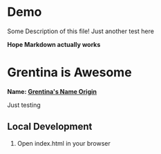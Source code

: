 # Demo 

Some Description of this file!
Just another test here

<b>Hope Markdown actually works</b>

# Grentina is Awesome
<b>Name: <a href ="www.cnn.com"> Grentina's Name Origin <a/></b>

Just testing 

## Local Development 

1. Open index.html in your browser
